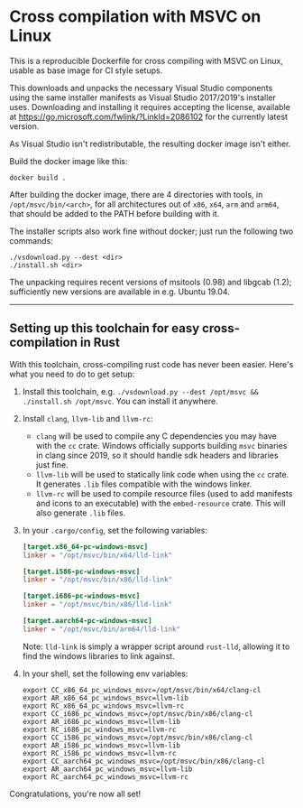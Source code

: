 Cross compilation with MSVC on Linux
====================================

This is a reproducible Dockerfile for cross compiling with MSVC on Linux,
usable as base image for CI style setups.

This downloads and unpacks the necessary Visual Studio components using
the same installer manifests as Visual Studio 2017/2019's installer
uses. Downloading and installing it requires accepting the license,
available at https://go.microsoft.com/fwlink/?LinkId=2086102 for the
currently latest version.

As Visual Studio isn't redistributable, the resulting docker image isn't
either.

Build the docker image like this:

    docker build .

After building the docker image, there are 4 directories with tools,
in `/opt/msvc/bin/<arch>`, for all architectures out of `x86`,
`x64`, `arm` and `arm64`, that should be added to the PATH before building
with it.

The installer scripts also work fine without docker; just run the following two commands:

    ./vsdownload.py --dest <dir>
    ./install.sh <dir>

The unpacking requires recent versions of msitools (0.98) and libgcab
(1.2); sufficiently new versions are available in e.g. Ubuntu 19.04.

--------

## Setting up this toolchain for easy cross-compilation in Rust

With this toolchain, cross-compiling rust code has never been easier. Here's
what you need to do to get setup:

1. Install this toolchain, e.g. `./vsdownload.py --dest /opt/msvc &&
   ./install.sh /opt/msvc`. You can install it anywhere.
2. Install `clang`, `llvm-lib` and `llvm-rc`:
    - `clang` will be used to compile any C dependencies you may have with the
      `cc` crate. Windows officially supports building `msvc` binaries in clang
      since 2019, so it should handle sdk headers and libraries just fine.
   - `llvm-lib` will be used to statically link code when using the `cc` crate.
     It generates `.lib` files compatible with the windows linker.
   - `llvm-rc` will be used to compile resource files (used to add manifests and
     icons to an executable) with the `embed-resource` crate. This will also
     generate `.lib` files.
3. In your `.cargo/config`, set the following variables:

    ```toml
    [target.x86_64-pc-windows-msvc]
    linker = "/opt/msvc/bin/x64/lld-link"

    [target.i586-pc-windows-msvc]
    linker = "/opt/msvc/bin/x86/lld-link"

    [target.i686-pc-windows-msvc]
    linker = "/opt/msvc/bin/x86/lld-link"

    [target.aarch64-pc-windows-msvc]
    linker = "/opt/msvc/bin/arm64/lld-link"
    ```

    Note: `lld-link` is simply a wrapper script around `rust-lld`, allowing it
    to find the windows libraries to link against.

4. In your shell, set the following env variables:

    ```
    export CC_x86_64_pc_windows_msvc=/opt/msvc/bin/x64/clang-cl
    export AR_x86_64_pc_windows_msvc=llvm-lib
    export RC_x86_64_pc_windows_msvc=llvm-rc
    export CC_i686_pc_windows_msvc=/opt/msvc/bin/x86/clang-cl
    export AR_i686_pc_windows_msvc=llvm-lib
    export RC_i686_pc_windows_msvc=llvm-rc
    export CC_i586_pc_windows_msvc=/opt/msvc/bin/x86/clang-cl
    export AR_i586_pc_windows_msvc=llvm-lib
    export RC_i586_pc_windows_msvc=llvm-rc
    export CC_aarch64_pc_windows_msvc=/opt/msvc/bin/x86/clang-cl
    export AR_aarch64_pc_windows_msvc=llvm-lib
    export RC_aarch64_pc_windows_msvc=llvm-rc
    ```

Congratulations, you're now all set!